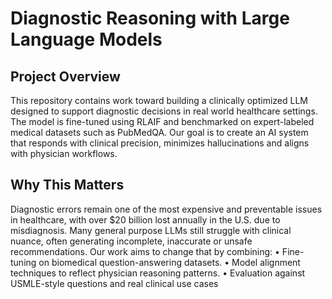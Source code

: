 # Diagnostic Reasoning with Large Language Models

## Project Overview
This repository contains work toward building a clinically optimized LLM designed to support diagnostic decisions in real world healthcare settings. The model is fine-tuned using RLAIF and benchmarked on expert-labeled medical datasets such as PubMedQA. Our goal is to create an AI system that responds with clinical precision, minimizes hallucinations and aligns with physician workflows.

## Why This Matters

Diagnostic errors remain one of the most expensive and preventable issues in healthcare, with over $20 billion lost annually in the U.S. due to misdiagnosis. Many general purpose LLMs still struggle with clinical nuance, often generating incomplete, inaccurate or unsafe recommendations. Our work aims to change that by combining:
	•	Fine-tuning on biomedical question-answering datasets.
	•	Model alignment techniques to reflect physician reasoning patterns.
	•	Evaluation against USMLE-style questions and real clinical use cases
